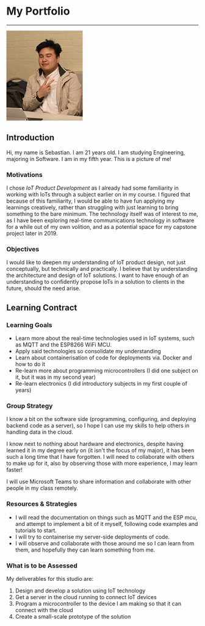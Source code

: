 # My Portfolio
---

<div class="container-split">
  <div class='img-container'>
    <img src="./.vuepress/public/me.png" />
  </div>
  <div>
    <h2 id="introduction">Introduction</h2>
    <p>Hi, my name is Sebastian. I am 21 years old. I am studying Engineering, majoring in Software. I am in my fifth year.
    This is a picture of me!</p>
  </div>
</div>

### Motivations
I chose *IoT Product Development* as I already had some familiarity in working with IoTs through a subject earlier on in my course. I figured that because of this familiarity, I would be able to have fun applying my learnings creatively, rather than struggling with just learning to bring something to the bare minimum. The technology itself was of interest to me, as I have been exploring real-time communications technology in software for a while out of my own volition, and as a potential space for my capstone project later in 2019.

### Objectives
I would like to deepen my understanding of IoT product design, not just conceptually, but technically and practically. I believe that by understanding the architecture and design of IoT solutions. I want to have enough of an understanding to confidently propose IoTs in a solution to clients in the future, should the need arise.

## Learning Contract
### Learning Goals
- Learn more about the real-time technologies used in IoT systems, such as MQTT and the ESP8266 WiFi MCU.
- Apply said technologies so consolidate my understanding
- Learn about containerisation of code for deployments via. Docker and how to do it
- Re-learn more about programming microcontrollers (I did one subject on it, but it was in my second year)
- Re-learn electronics (I did introductory subjects in my first couple of years)

### Group Strategy
I know a bit on the software side (programming, configuring, and deploying backend code as a server), so I hope I can use my skills to help others in handling data in the cloud.

I know next to nothing about hardware and electronics, despite having learned it in my degree early on (it isn't the focus of my major), it has been such a long time that I have forgotten. I will need to collaborate with others to make up for it, also by observing those with more experience, I may learn faster!

I will use Microsoft Teams to share information and collaborate with other people in my class remotely.

### Resources & Strategies
- I will read the documentation on things such as MQTT and the ESP mcu, and attempt to implement a bit of it myself, following code examples and tutorials to start.
- I will try to containerise my server-side deployments of code.
- I will observe and collaborate with those around me so I can learn from them, and hopefully they can learn something from me.

### What is to be Assessed
My deliverables for this studio are:
1. Design and develop a solution using IoT technology
2. Get a server in the cloud running to connect IoT devices
3. Program a microcontroller to the device I am making so that it can connect with the cloud
4. Create a small-scale prototype of the solution